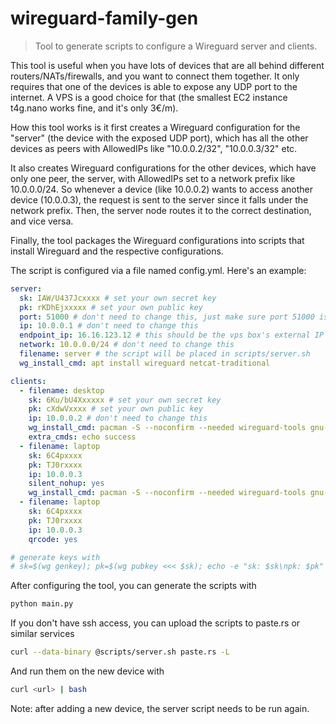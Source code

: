 # wireguard-family-gen

> Tool to generate scripts to configure a Wireguard server and clients.

This tool is useful when you have lots of devices that are all behind different routers/NATs/firewalls, and you want to connect them together. It only requires that one of the devices is able to expose any UDP port to the internet. A VPS is a good choice for that (the smallest EC2 instance t4g.nano works fine, and it's only 3€/m). 

How this tool works is it first creates a Wireguard configuration for the "server" (the device with the exposed UDP port), which has all the other devices as peers with AllowedIPs like "10.0.0.2/32", "10.0.0.3/32" etc.

It also creates Wireguard configurations for the other devices, which have only one peer, the server, with AllowedIPs set to a network prefix like 10.0.0.0/24. So whenever a device (like 10.0.0.2) wants to access another device (10.0.0.3), the request is sent to the server since it falls under the network prefix. Then, the server node routes it to the correct destination, and vice versa.

Finally, the tool packages the Wireguard configurations into scripts that install Wireguard and the respective configurations. 

The script is configured via a file named config.yml. Here's an example:

```yml
server:
  sk: IAW/U437Jcxxxx # set your own secret key
  pk: rKDhEjxxxxx # set your own public key
  port: 51000 # don't need to change this, just make sure port 51000 is unblocked on the vps
  ip: 10.0.0.1 # don't need to change this
  endpoint_ip: 16.16.123.12 # this should be the vps box's external IP
  network: 10.0.0.0/24 # don't need to change this
  filename: server # the script will be placed in scripts/server.sh
  wg_install_cmd: apt install wireguard netcat-traditional

clients:
  - filename: desktop
    sk: 6Ku/bU4Xxxxxx # set your own secret key
    pk: cXdwVxxxx # set your own public key
    ip: 10.0.0.2 # don't need to change this
    wg_install_cmd: pacman -S --noconfirm --needed wireguard-tools gnu-netcat
	extra_cmds: echo success
  - filename: laptop
    sk: 6C4pxxxx
    pk: TJ0rxxxx
    ip: 10.0.0.3
	silent_nohup: yes
    wg_install_cmd: pacman -S --noconfirm --needed wireguard-tools gnu-netcat
  - filename: laptop
    sk: 6C4pxxxx
    pk: TJ0rxxxx
    ip: 10.0.0.3
    qrcode: yes

# generate keys with
# sk=$(wg genkey); pk=$(wg pubkey <<< $sk); echo -e "sk: $sk\npk: $pk"
```

After configuring the tool, you can generate the scripts with 
```bash
python main.py
```
If you don't have ssh access, you can upload the scripts to paste.rs or similar services
```bash
curl --data-binary @scripts/server.sh paste.rs -L
```
And run them on the new device with
```bash
curl <url> | bash
```
Note: after adding a new device, the server script needs to be run again.
